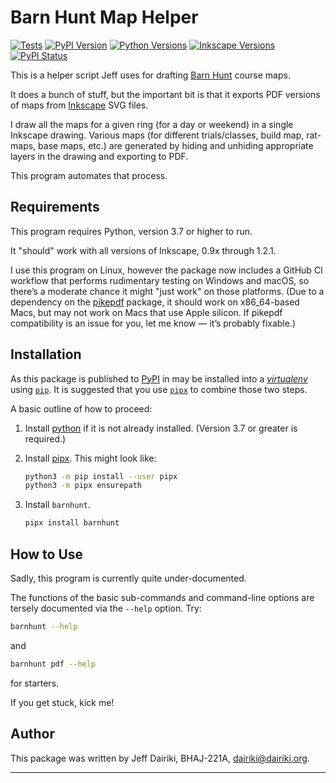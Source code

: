 # Barn Hunt Map Helper

[![Tests](https://github.com/barnhunt/barnhunt/actions/workflows/tests.yml/badge.svg)](https://github.com/barnhunt/barnhunt/actions/workflows/tests.yml)
[![PyPI Version](https://img.shields.io/pypi/v/barnhunt.svg)](https://pypi.org/project/barnhunt/)
[![Python Versions](https://img.shields.io/pypi/pyversions/barnhunt.svg)](https://pypi.org/project/barnhunt/)
[![Inkscape Versions](https://img.shields.io/badge/Inkscape-0.9x%E2%80%931.2-blue.svg?logo=inkscape)](https://inkscape.org/)
[![PyPI Status](https://img.shields.io/pypi/status/barnhunt.svg)](https://pypi.org/project/barnhunt/)

This is a helper script Jeff uses for drafting [Barn Hunt][] course
maps.

It does a bunch of stuff, but the important bit is that it exports PDF
versions of maps from [Inkscape][] SVG files.

I draw all the maps for a given ring (for a day or weekend) in a
single Inkscape drawing.  Various maps (for different trials/classes,
build map, rat-maps, base maps, etc.) are generated by hiding and
unhiding appropriate layers in the drawing and exporting to PDF.

This program automates that process.

## Requirements

This program requires Python, version 3.7 or higher to run.

It "should" work with all versions of Inkscape, 0.9x through 1.2.1.

I use this program on Linux, however the package now includes a GitHub
CI workflow that performs rudimentary testing on Windows and macOS, so
there’s a moderate chance it might "just work" on those platforms.
(Due to a dependency on the [pikepdf][] package, it should work on
x86_64-based Macs, but may not work on Macs that use Apple silicon. If
pikepdf compatibility is an issue for you, let me know — it’s probably
fixable.)

## Installation

As this package is published to
[PyPI](https://pypi.org/project/barnhunt/) in may be installed into a
[_virtualenv_][venv] using [`pip`][pip]. It is suggested that you use
[`pipx`][pipx] to combine those two steps.

A basic outline of how to proceed:

1. Install [python][] if it is not already installed.  (Version 3.7 or
   greater is required.)

2. Install [pipx][].  This might look like:

   ```sh
   python3 -m pip install --user pipx
   python3 -m pipx ensurepath
   ```

3. Install `barnhunt`.

   ```sh
   pipx install barnhunt
   ```

## How to Use

Sadly, this program is currently quite under-documented.

The functions of the basic sub-commands and command-line options are
tersely documented via the `--help` option.  Try:

```sh
barnhunt --help
```

and

```sh
barnhunt pdf --help
```

for starters.

If you get stuck, kick me!

## Author

This package was written by Jeff Dairiki, BHAJ-221A, <dairiki@dairiki.org>.

----

[Inkscape]: https://inkscape.org/ (The Inkscape home page)
[Barn Hunt]: https://www.barnhunt.com/ (Barn Hunt — a fabulous sport for dogs)
[python]: https://www.python.org/ (The Python home page)
[venv]: https://docs.python.org/3/library/venv.html
(Python venv module documentation)
[pipx]: https://pypa.github.io/pipx/ (The pipx home page)
[pip]: https://pip.pypa.io/en/stable/ (Documentation for pip)
[pikepdf]: https://pikepdf.readthedocs.io/en/latest/installation.html
(The Installation section of the pikepdf documentation)
